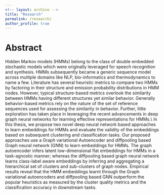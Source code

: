 ```yaml
---
<!-- layout: archive -->
title: "Research"
permalink: /research/
author_profile: true
---
```

# Abstract 
Hidden Markov models (HMMs) belong to the class of double embedded stochastic models which were originally leveraged for speech recognition and synthesis. HMMs subsequently became a generic sequence model across multiple domains like NLP, bio-informatics and thermodynamics to name a few. Literature has several heuristic metrics to compare two HMMs by factoring in their structure and emission probability distributions in HMM nodes. However, typical structure-based metrics overlook the similarity between HMMs having different structures yet similar behavior. Generally behavior-based metrics rely on the nature of the set of reference sequences used for assessing the similarity in behavior. Further, little exploration has taken place in leveraging the recent advancements in deep graph neural networks for learning effective representations for HMMs.\\
In this thesis, we propose two novel deep neural network based approaches to learn embeddings for HMMs and evaluate the validity of the embeddings based on subsequent clustering and classification tasks. Our proposed approaches use a Graph variational Autoencoder and diffpooling based Graph neural network (GNN) to learn embeddings for HMMs. The graph autoencoder infers latent low-dimensional flat embeddings for HMMs in a task-agnostic manner; whereas the diffpooling based graph neural network learns class-label aware embeddings by inferring and aggregating a hierarchical set of clusters and sub-clusters of graph nodes. Empirical results reveal that the HMM embeddings learnt through the Graph variational autoencoders and diffpooling based GNN outperform the popular heuristics as measured by the cluster quality metrics and the classification accuracy in downstream tasks.


